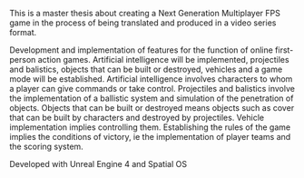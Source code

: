 This is a master thesis about creating a Next Generation Multiplayer FPS game in the process of being translated and produced in a video series format.

Development and implementation of features for the function of online first-person action games. 
Artificial intelligence will be implemented, projectiles and balistics, objects that can be built or destroyed, vehicles and a game mode will be established. 
Artificial intelligence involves characters to whom a player can give commands or take control.
Projectiles and balistics involve the implementation of a ballistic system and simulation of the penetration of objects. 
Objects that can be built or destroyed means objects such as cover that can be built by characters and destroyed by projectiles.
Vehicle implementation implies controlling them. 
Establishing the rules of the game implies the conditions of victory, ie the implementation of player teams and the scoring system.

Developed with Unreal Engine 4 and Spatial OS
